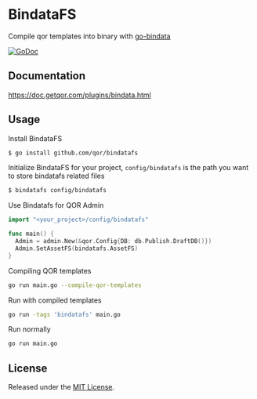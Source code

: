 # BindataFS

Compile qor templates into binary with [go-bindata](https://github.com/jteeuwen/go-bindata)

[![GoDoc](https://godoc.org/github.com/qor/bindatafs?status.svg)](https://godoc.org/github.com/qor/bindatafs)

## Documentation

<https://doc.getqor.com/plugins/bindata.html>

## Usage

Install BindataFS

```sh
$ go install github.com/qor/bindatafs
```

Initialize BindataFS for your project, `config/bindatafs` is the path you want to store bindatafs related files

```sh
$ bindatafs config/bindatafs
```

Use Bindatafs for QOR Admin

```go
import "<your_project>/config/bindatafs"

func main() {
  Admin = admin.New(&qor.Config{DB: db.Publish.DraftDB()})
  Admin.SetAssetFS(bindatafs.AssetFS)
}
```

Compiling QOR templates

```sh
go run main.go --compile-qor-templates
```

Run with compiled templates

```sh
go run -tags 'bindatafs' main.go
```

Run normally

```sh
go run main.go
```

## License

Released under the [MIT License](http://opensource.org/licenses/MIT).
